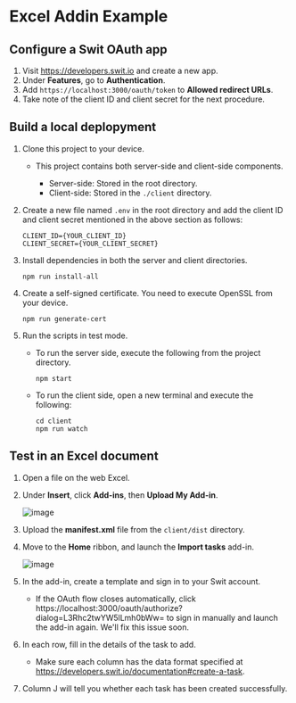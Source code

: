 # Excel Addin Example


## Configure a Swit OAuth app

1. Visit https://developers.swit.io and create a new app.
2. Under **Features**, go to **Authentication**.
3. Add `https://localhost:3000/oauth/token` to **Allowed redirect URLs**.
4. Take note of the client ID and client secret for the next procedure.


## Build a local deplopyment

1. Clone this project to your device.

   - This project contains both server-side and client-side components.

     - Server-side: Stored in the root directory.
     - Client-side: Stored in the `./client` directory.

2. Create a new file named `.env` in the root directory and add the client ID and client secret mentioned in the above section as follows:
   
    ```
    CLIENT_ID={YOUR_CLIENT_ID}
    CLIENT_SECRET={YOUR_CLIENT_SECRET}
    ```

3. Install dependencies in both the server and client directories.

    ```
    npm run install-all
    ```

4. Create a self-signed certificate. You need to execute OpenSSL from your device.

    ```
    npm run generate-cert
    ```

5. Run the scripts in test mode.

    - To run the server side, execute the following from the project directory.

        ```
        npm start
        ```

    - To run the client side, open a new terminal and execute the following:

        ```
        cd client
        npm run watch
        ```

## Test in an Excel document

1. Open a file on the web Excel.
2. Under **Insert**, click **Add-ins**, then **Upload My Add-in**.

   ![image](https://user-images.githubusercontent.com/61765788/223762089-7107cb84-6929-4421-8b98-92350f0f9890.png)

3. Upload the **manifest.xml** file from the `client/dist` directory.
4. Move to the **Home** ribbon, and launch the **Import tasks** add-in.

   ![image](https://user-images.githubusercontent.com/61765788/223765043-9e1f9bd1-12ab-4386-ab97-f499cac7841e.png)

5. In the add-in, create a template and sign in to your Swit account.

   - If the OAuth flow closes automatically, click https://localhost:3000/oauth/authorize?dialog=L3Rhc2twYW5lLmh0bWw= to sign in manually and launch the add-in again. We'll fix this issue soon.

6. In each row, fill in the details of the task to add.

   - Make sure each column has the data format specified at https://developers.swit.io/documentation#create-a-task.

7. Column J will tell you whether each task has been created successfully.
